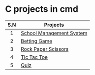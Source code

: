 # C projects in cmd

| S.N | Projects |
| :-: | - | 
| 1 | [ School Management System ](https://github.com/sthsuyash/C-projects/tree/main/school-Management-System) |
| 2 | [ Betting Game ](https://github.com/sthsuyash/C-projects/tree/main/Betting_game) |
| 3 | [ Rock Paper Scissors ](https://github.com/sthsuyash/C-projects/tree/main/rock-paper-scissors) |
| 4 | [ Tic Tac Toe ](https://github.com/sthsuyash/C-projects/tree/main/tic-tac-toe) |
| 5 | [ Quiz ](https://github.com/sthsuyash/C-projects/tree/main/Quiz_C) |
